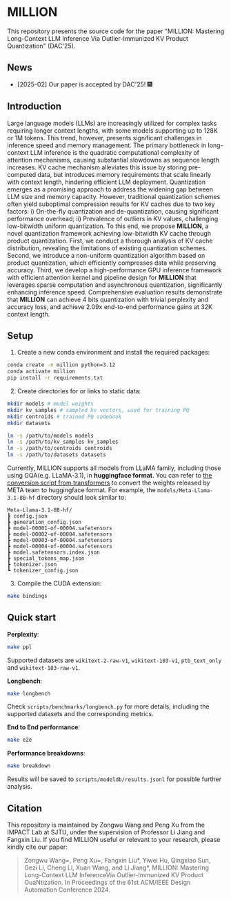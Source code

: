 # MILLION

This repository presents the source code for the paper "MILLION: Mastering Long-Context LLM Inference Via Outlier-Immunized KV Product Quantization" (DAC'25).

## News

- [2025-02] Our paper is accepted by DAC'25! 🎆

## Introduction

Large language models (LLMs) are increasingly utilized for complex tasks requiring longer context lengths, with some models supporting up to 128K or 1M tokens. This trend, however, presents significant challenges in inference speed and memory management.
The primary bottleneck in long-context LLM inference is the quadratic computational complexity of attention mechanisms, causing substantial slowdowns as sequence length increases. KV cache mechanism alleviates this issue by storing pre-computed data, but introduces memory requirements that scale linearly with context length, hindering efficient LLM deployment. Quantization emerges as a promising approach to address the widening gap between LLM size and memory capacity. However, traditional quantization schemes often yield suboptimal compression results for KV caches due to two key factors:
i) On-the-fly quantization and de-quantization, causing significant performance overhead;
ii) Prevalence of outliers in KV values, challenging low-bitwidth uniform quantization.
To this end, we propose **MILLION**, a novel quantization framework achieving low-bitwidth KV cache through product quantization. First, we conduct a thorough analysis of KV cache distribution, revealing the limitations of existing quantization schemes. Second, we introduce a non-uniform quantization algorithm based on product quantization, which efficiently compresses data while preserving accuracy. Third, we develop a high-performance GPU inference framework with efficient attention kernel and pipeline design for **MILLION** that leverages sparse computation and asynchronous quantization, significantly enhancing inference speed. 
Comprehensive evaluation results demonstrate that **MILLION** can achieve 4 bits quantization with trivial perplexity and accuracy loss, and achieve 2.09x end-to-end performance gains at 32K context length.


## Setup

1. Create a new conda environment and install the required packages:
```bash
conda create -n million python=3.12
conda activate million
pip install -r requirements.txt
```

2. Create directories for or links to static data:
```bash
mkdir models # model weights
mkdir kv_samples # sampled kv vectors, used for training PQ
mkdir centroids # trained PQ codebook
mkdir datasets
```
```bash
ln -s /path/to/models models
ln -s /path/to/kv_samples kv_samples
ln -s /path/to/centroids centroids
ln -s /path/to/datasets datasets
```

Currently, MILLION supports all models from LLaMA family, including those using GQA(e.g. LLaMA-3.1), in **huggingface format**. You can refer to [the conversion script from transformers](https://github.com/huggingface/transformers/blob/main/src/transformers/models/llama/convert_llama_weights_to_hf.py) to convert the weights released by META team to huggingface format. For example, the `models/Meta-Llama-3.1-8B-hf` directory should look similar to:
```text
Meta-Llama-3.1-8B-hf/
┣ config.json
┣ generation_config.json
┣ model-00001-of-00004.safetensors
┣ model-00002-of-00004.safetensors
┣ model-00003-of-00004.safetensors
┣ model-00004-of-00004.safetensors
┣ model.safetensors.index.json
┣ special_tokens_map.json
┣ tokenizer.json
┗ tokenizer_config.json
```

3. Compile the CUDA extension:
```bash
make bindings
```

## Quick start

**Perplexity**:
```bash
make ppl
```
Supported datasets are `wikitext-2-raw-v1`, `wikitext-103-v1`, `ptb_text_only` and `wikitext-103-raw-v1`.

**Longbench**:
```bash
make longbench
```
Check `scripts/benchmarks/longbench.py` for more details, including the supported datasets and the corresponding metrics.

**End to End performance**:
```bash
make e2e
```

**Performance breakdowns**:
```bash
make breakdown
```

Results will be saved to `scripts/modeldb/results.jsonl` for possible further analysis.

## Citation

This repository is maintained by Zongwu Wang and Peng Xu from the IMPACT Lab at SJTU, under the supervision of Professor Li Jiang and Fangxin Liu. If you find MILLION useful or relevant to your research, please kindly cite our paper:

> Zongwu Wang=, Peng Xu=, Fangxin Liu*, Yiwei Hu, Qingxiao Sun, Gezi Li, Cheng Li, Xuan Wang, and Li Jiang*, MILLION: MasterIng Long-Context LLM InferenceVia Outlier-Immunized KV Product OuaNtization. In Proceedings of the 61st ACM/IEEE Design Automation Conference 2024.